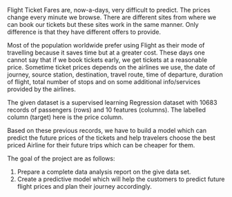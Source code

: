 Flight Ticket Fares are, now-a-days, very difficult to predict. The prices change every minute we browse. There are different sites from where we can book our tickets but these sites work in the same manner. Only difference is that they have different offers to provide.

Most of the population worldwide prefer using Flight as their mode of travelling because it saves time but at a greater cost. These days one cannot say that if we book tickets early, we get tickets at a reasonable price. Sometime ticket prices depends on the airlines we use, the date of journey, source station, destination, travel route, time of departure, duration of flight, total number of stops and on some additional info/services provided by the airlines.

The given dataset is a supervised learning Regression dataset with 10683 records of passengers (rows) and 10 features (columns). The labelled column (target) here is the price column.

Based on these previous records, we have to build a model which can predict the future prices of the tickets and help travelers choose the best priced Airline for their future trips which can be cheaper for them.

The goal of the project are as follows:
1. Prepare a complete data analysis report on the give data set.
2. Create a predictive model which will help the customers to predict future flight prices and plan their journey accordingly.
